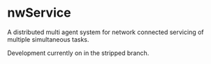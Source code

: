 nwService
=========

A distributed multi agent system for network connected servicing of multiple simultaneous tasks.

Development currently on in the stripped branch.
